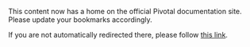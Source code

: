 <meta http-equiv="refresh" content="10; url=http://docs.pivotal.io/tiledev/service-brokers.html" />

This content now has a home on the official Pivotal documentation site. Please update your bookmarks accordingly.

If you are not automatically redirected there, please follow [this link](http://docs.pivotal.io/tiledev/service-brokers.html).
